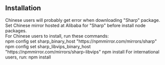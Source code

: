 <h2>Installation</h2>
<p>Chinese users will probably get error when downloading "Sharp" package.<br>
Set Chinese mirror hosted at Alibaba for "Sharp" before install node packages.<br>
For Chinese users to install, run these commands:<br>
  npm config set sharp_binary_host "https://npmmirror.com/mirrors/sharp"
  npm config set sharp_libvips_binary_host "https://npmmirror.com/mirrors/sharp-libvips"
  npm install
For international users, run:
  npm install</p>
